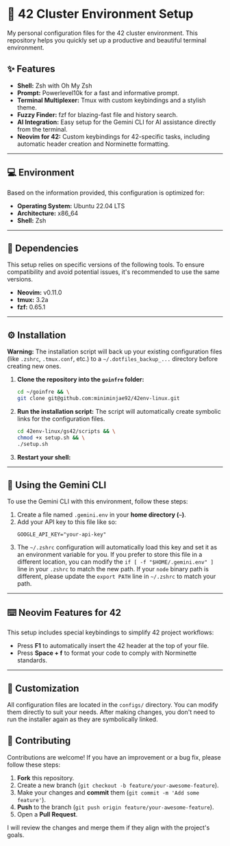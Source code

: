 # 🚀 42 Cluster Environment Setup

My personal configuration files for the 42 cluster environment. This repository helps you quickly set up a productive and beautiful terminal environment.

## ✨ Features

* **Shell:** Zsh with Oh My Zsh
* **Prompt:** Powerlevel10k for a fast and informative prompt.
* **Terminal Multiplexer:** Tmux with custom keybindings and a stylish theme.
* **Fuzzy Finder:** fzf for blazing-fast file and history search.
* **AI Integration:** Easy setup for the Gemini CLI for AI assistance directly from the terminal.
* **Neovim for 42:** Custom keybindings for 42-specific tasks, including automatic header creation and Norminette formatting.

---

## 💻 Environment

Based on the information provided, this configuration is optimized for:

* **Operating System:** Ubuntu 22.04 LTS
* **Architecture:** x86_64
* **Shell:** Zsh

---

## 🔧 Dependencies

This setup relies on specific versions of the following tools. To ensure compatibility and avoid potential issues, it's recommended to use the same versions.

* **Neovim:** v0.11.0
* **tmux:** 3.2a
* **fzf:** 0.65.1

---

## ⚙️ Installation

**Warning:** The installation script will back up your existing configuration files (like `.zshrc`, `.tmux.conf`, etc.) to a `~/.dotfiles_backup_...` directory before creating new ones.

1.  **Clone the repository into the `goinfre` folder:**
    ```bash
    cd ~/goinfre && \
    git clone git@github.com:miniminjae92/42env-linux.git
    ```

2.  **Run the installation script:**
    The script will automatically create symbolic links for the configuration files.
    ```bash
    cd 42env-linux/gs42/scripts && \
    chmod +x setup.sh && \
    ./setup.sh
    ```

3.  **Restart your shell:**

---

## 🤖 Using the Gemini CLI

To use the Gemini CLI with this environment, follow these steps:

1.  Create a file named `.gemini.env` in your **home directory (`~`)**.
2.  Add your API key to this file like so:
    ```
    GOOGLE_API_KEY="your-api-key"
    ```
3.  The `~/.zshrc` configuration will automatically load this key and set it as an environment variable for you. If you prefer to store this file in a different location, you can modify the `if [ -f "$HOME/.gemini.env" ]` line in your `.zshrc` to match the new path. If your `node` binary path is different, please update the `export PATH` line in `~/.zshrc` to match your path.

---

## ⌨️ Neovim Features for 42

This setup includes special keybindings to simplify 42 project workflows:

* Press **F1** to automatically insert the 42 header at the top of your file.
* Press **Space + f** to format your code to comply with Norminette standards.

---

## 🔧 Customization

All configuration files are located in the `configs/` directory. You can modify them directly to suit your needs. After making changes, you don't need to run the installer again as they are symbolically linked.

## 🤝 Contributing

Contributions are welcome! If you have an improvement or a bug fix, please follow these steps:

1.  **Fork** this repository.
2.  Create a new branch (`git checkout -b feature/your-awesome-feature`).
3.  Make your changes and **commit** them (`git commit -m 'Add some feature'`).
4.  **Push** to the branch (`git push origin feature/your-awesome-feature`).
5.  Open a **Pull Request**.

I will review the changes and merge them if they align with the project's goals.
